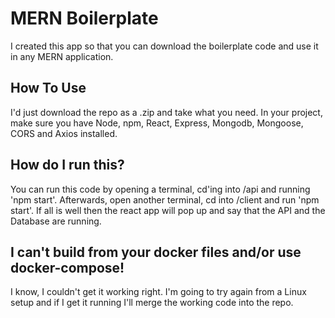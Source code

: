 # MERN Boilerplate
I created this app so that you can download the boilerplate code and use it in any MERN application.
## How To Use
I'd just download the repo as a .zip and take what you need. In your project, make sure you have Node, npm, React, Express, Mongodb, Mongoose, CORS and Axios installed.
## How do I run this?
You can run this code by opening a terminal, cd'ing into /api and running 'npm start'. Afterwards, open another terminal, cd into /client and run 'npm start'. If all is well then the react app will pop up and say that the API and the Database are running.
## I can't build from your docker files and/or use docker-compose!
I know, I couldn't get it working right. I'm going to try again from a Linux setup and if I get it running I'll merge the working code into the repo.